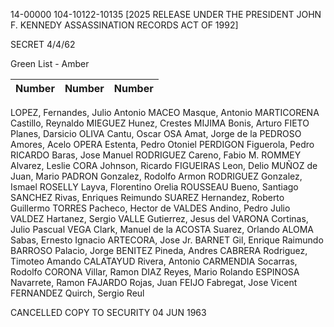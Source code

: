 14-00000
104-10122-10135 [2025 RELEASE UNDER THE PRESIDENT JOHN F. KENNEDY ASSASSINATION RECORDS ACT OF 1992]

SECRET 4/4/62

Green List - Amber

| Number | Number | Number |
|---|---|---|

LOPEZ, Fernandes, Julio Antonio
MACEO Masque, Antonio
MARTICORENA Castillo, Reynaldo
MIEGUEZ Hunez, Crestes
MIJIMA Bonis, Arturo
FIETO Planes, Darsicio
OLIVA Cantu, Oscar
OSA Amat, Jorge de la
PEDROSO Amores, Acelo
OPERA Estenta, Pedro Otoniel
PERDIGON Figuerola, Pedro
RICARDO Baras, Jose Manuel
RODRIGUEZ Careno, Fabio M.
ROMMEY Alvarez, Leslie
CORA Johnson, Ricardo
FIGUEIRAS Leon, Delio
MUÑOZ de Juan, Mario
PADRON Gonzalez, Rodolfo Armon
RODRIGUEZ Gonzalez, Ismael
ROSELLY Layva, Florentino Orelia
ROUSSEAU Bueno, Santiago
SANCHEZ Rivas, Enriques Reimundo
SUAREZ Hernandez, Roberto Guillermo
TORRES Pacheco, Hector de
VALDES Andino, Pedro Julio
VALDEZ Hartanez, Sergio
VALLE Gutierrez, Jesus del
VARONA Cortinas, Julio Pascual
VEGA Clark, Manuel de la
ACOSTA Suarez, Orlando
ALOMA Sabas, Ernesto Ignacio
ARTECORA, Jose Jr.
BARNET Gil, Enrique Raimundo
BARROSO Palacio, Jorge
BENITEZ Pineda, Andres
CABRERA Rodriguez, Timoteo Amando
CALATAYUD Rivera, Antonio
CARMENDIA Socarras, Rodolfo
CORONA Villar, Ramon
DIAZ Reyes, Mario Rolando
ESPINOSA Navarrete, Ramon
FAJARDO Rojas, Juan
FEIJO Fabregat, Jose Vicent
FERNANDEZ Quirch, Sergio Reul

CANCELLED
COPY TO SECURITY
04 JUN 1963

